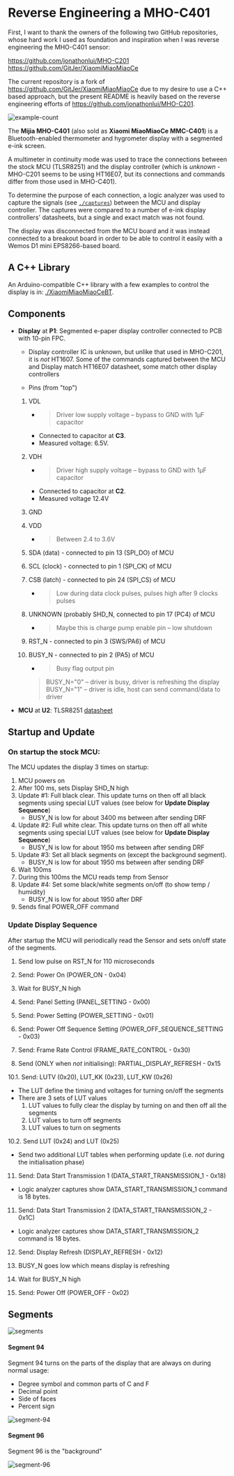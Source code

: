 # Reverse Engineering a MHO-C401

First, I want to thank the owners of the following two GitHub repositories, whose hard work I used as foundation and inspiration when I was reverse engineering the MHO-C401 sensor:

https://github.com/jonathonlui/MHO-C201
https://github.com/GitJer/XiaomiMiaoMiaoCe

The current repository is a fork of https://github.com/GitJer/XiaomiMiaoMiaoCe due to my desire to use a C++ based approach, but the present README is heavily based on the reverse engineering efforts of https://github.com/jonathonlui/MHO-C201.

![example-count](media/MHO-C401-epd-screen-demo.gif)

The **Mijia MHO-C401** (also sold as  **Xiaomi MiaoMiaoCe MMC-C401**) is a Bluetooth-enabled thermometer and hygrometer display with a segmented e-ink screen.

A multimeter in continuity mode was used to trace the connections between the stock MCU (TLSR8251) and the display controller (which is *unknown* - MHO-C201 seems to be using HT16E07, but its connections and commands differ from those used in MHO-C401).

To determine the purpose of each connection, a logic analyzer was used to capture the signals (see [`./captures`](./captures)) between the MCU and display controller. The captures were compared to a number of e-ink display controllers' datasheets, but a single and exact match was not found.

The display was disconnected from the MCU board and it was instead connected to a breakout board in order to be able to control it easily with a Wemos D1 mini EPS8266-based board.

## A C++ Library

An Arduino-compatible C++ library with a few examples to control the display is in: [./XiaomiMiaoMiaoCeBT](./XiaomiMiaoMiaoCeBT).

## Components

- **Display** at **P1**: Segmented e-paper display controller connected to PCB with 10-pin FPC.

  - Display controller IC is unknown, but unlike that used in MHO-C201, it is *not* HT1607. Some of the commands captured between the MCU and Display match HT16E07 datasheet, some match other display controllers 

  - Pins (from "top")

  1. VDL
       - > Driver low supply voltage – bypass to GND with 1μF capacitor
       - Connected to capacitor at **C3**.
       - Measured voltage: 6.5V.
       
  2. VDH
       - > Driver high supply voltage – bypass to GND with 1μF capacitor
       - Connected to capacitor at **C2**.
       - Measured voltage 12.4V
       
  3. GND

  4. VDD

     - > Between 2.4 to 3.6V

  5. SDA (data) - connected to pin 13 (SPI_DO) of MCU 

  6. SCL (clock) - connected to pin 1 (SPI_CK) of MCU

  7. CSB (latch) - connected to pin 24 (SPI_CS) of MCU 
     - > Low during data clock pulses, pulses high after 9 clocks pulses
  
  8. UNKNOWN (probably SHD_N, connected to pin 17 (PC4) of MCU
     - > Maybe this is charge pump enable pin – low shutdown
  
  9. RST_N - connected to pin 3 (SWS/PA6) of MCU

  10. BUSY_N - connected to pin 2 (PA5) of MCU 
       - > Busy flag output pin
        > BUSY_N="0" – driver is busy, driver is refreshing the display
        > BUSY_N="1" – driver is idle, host can send command/data to driver

- **MCU** at **U2**: TLSR8251 [datasheet](http://wiki.telink-semi.cn/doc/ds/DS_TLSR8251-E_Datasheet%20for%20Telink%20BLE+IEEE802.15.4%20Multi-Standard%20Wireless%20SoC%20TLSR8251.pdf)

## Startup and Update

### On startup the stock MCU:

The MCU updates the display 3 times on startup:

1. MCU powers on
2. After 100 ms, sets Display SHD_N high
3. Update #1: Full black clear. This update turns on then off all black segments using special LUT values (see below for **Update Display Sequence**)
   - BUSY_N is low for about 3400 ms between after sending DRF
4. Update #2: Full white clear. This update turns on then off all white segments using special LUT values (see below for **Update Display Sequence**)
   - BUSY_N is low for about 1950 ms between after sending DRF
5. Update #3: Set all black segments on (except the background segment).
   - BUSY_N is low for about 1950 ms between after sending DRF
6. Wait 100ms
7. During this 100ms the MCU reads temp from Sensor
8. Update #4: Set some black/white segments on/off (to show temp / humidity)
   - BUSY_N is low for about 1950 after DRF
8. Sends final POWER_OFF command

### Update Display Sequence

After startup the MCU will periodically read the Sensor and sets on/off state of the segments.

1. Send low pulse on RST_N for 110 microseconds

3. Send: Power On (POWER_ON - 0x04)

4. Wait for BUSY_N high

5. Send: Panel Setting (PANEL_SETTING - 0x00)

6. Send: Power Setting (POWER_SETTING - 0x01)

7. Send: Power Off Sequence Setting (POWER_OFF_SEQUENCE_SETTING - 0x03)

8. Send: Frame Rate Control (FRAME_RATE_CONTROL - 0x30)

9. Send (ONLY when *not* initialising): PARTIAL_DISPLAY_REFRESH - 0x15

10.1. Send: LUTV (0x20), LUT_KK (0x23), LUT_KW (0x26)

  - The LUT define the timing and voltages for turning on/off the segments
  - There are 3 sets of LUT values
     1. LUT values to fully clear the display by turning on and then off all the segments
     2. LUT values to turn off segments
     3. LUT values to turn on segments

10.2. Send LUT (0x24) and LUT (0x25)

  - Send two additional LUT tables when performing update (i.e. *not* during the initialisation phase)

11. Send: Data Start Transmission 1 (DATA_START_TRANSMISSION_1 - 0x18)

  - Logic analyzer captures show DATA_START_TRANSMISSION_1 command is 18 bytes. 

11. Send: Data Start Transmission 2 (DATA_START_TRANSMISSION_2 - 0x1C)
  
  - Logic analyzer captures show DATA_START_TRANSMISSION_2 command is 18 bytes.

12. Send: Display Refresh (DISPLAY_REFRESH - 0x12)

13. BUSY_N goes low which means display is refreshing

14. Wait for BUSY_N high

15. Send: Power Off (POWER_OFF - 0x02)

## Segments

![segments](images/segments.jpg)

#### Segment 94

Segment 94 turns on the parts of the display that are always on during normal usage:

- Degree symbol and common parts of C and F
- Decimal point
- Side of faces
- Percent sign

![segment-94](images/segment-94.jpg)

#### Segment 96

Segment 96 is the "background"

![segment-96](images/segment-96.jpg)
